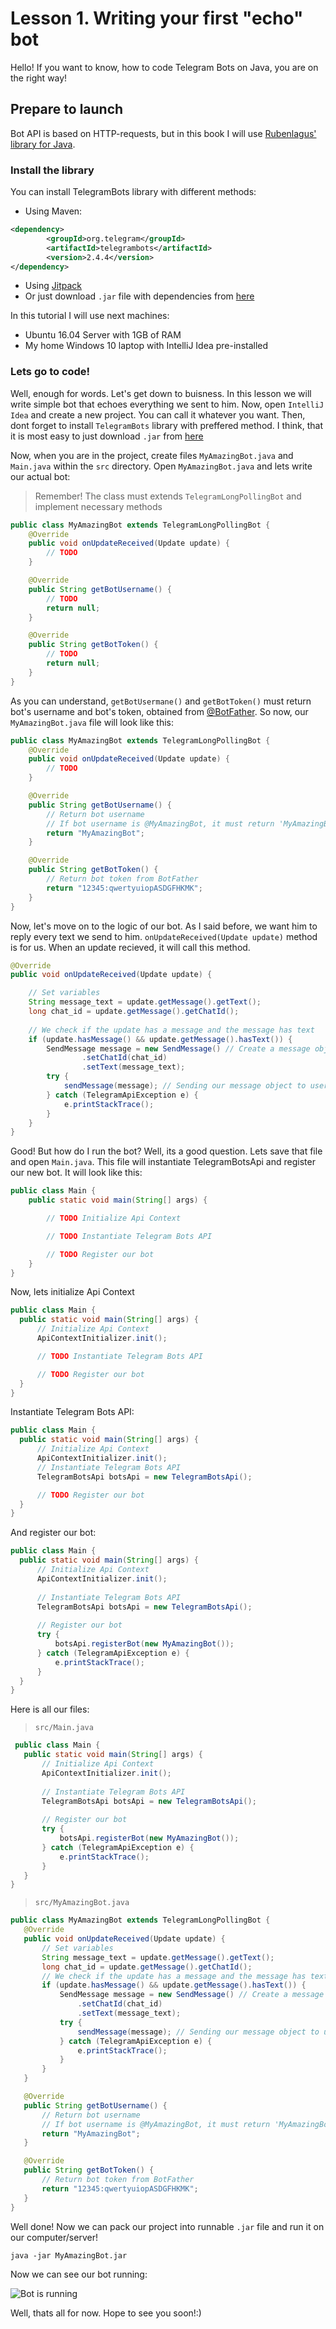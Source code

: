 # Lesson 1. Writing your first "echo" bot

Hello! If you want to know, how to code Telegram Bots on Java, you are on the right way!

## Prepare to launch

Bot API is based on HTTP-requests, but in this book I will use [Rubenlagus' library for Java](https://github.com/rubenlagus/TelegramBots).

### Install the library

You can install TelegramBots library with different methods:

* Using Maven: 

```xml
<dependency>
        <groupId>org.telegram</groupId>
        <artifactId>telegrambots</artifactId>
        <version>2.4.4</version>
</dependency>
```

* Using [Jitpack](https://jitpack.io/#rubenlagus/TelegramBots/2.4.4.4)
* Or just download `.jar` file with dependencies from [here](https://github.com/rubenlagus/TelegramBots/releases/tag/2.4.4.4)

In this tutorial I will use next machines:
* Ubuntu 16.04 Server with 1GB of RAM
* My home Windows 10 laptop with IntelliJ Idea pre-installed

### Lets go to code!
Well, enough for words. Let's get down to buisness. In this lesson we will write simple bot that echoes everything we sent to him. Now, open `IntelliJ Idea` and create a new project. You can call it whatever you want. Then, dont forget to install `TelegramBots` library with preffered method. I think, that it is most easy to just download `.jar` from [here](https://github.com/rubenlagus/TelegramBots/releases/tag/2.4.4.4)

Now, when you are in the project, create files `MyAmazingBot.java` and `Main.java` within the `src` directory. Open `MyAmazingBot.java` and lets write our actual bot:
> Remember! The class must extends `TelegramLongPollingBot` and implement necessary methods

```java
public class MyAmazingBot extends TelegramLongPollingBot {
    @Override
    public void onUpdateReceived(Update update) {
        // TODO
    }

    @Override
    public String getBotUsername() {
        // TODO
        return null;
    }

    @Override
    public String getBotToken() {
        // TODO
        return null;
    }
}
```
As you can understand, `getBotUsermane()` and `getBotToken()` must return bot's username and bot's token, obtained from [@BotFather](https://telegram.me/botfather). So now, our `MyAmazingBot.java` file will look like this:
```java
public class MyAmazingBot extends TelegramLongPollingBot {
    @Override
    public void onUpdateReceived(Update update) {
        // TODO
    }

    @Override
    public String getBotUsername() {
        // Return bot username
        // If bot username is @MyAmazingBot, it must return 'MyAmazingBot'
        return "MyAmazingBot";
    }

    @Override
    public String getBotToken() {
        // Return bot token from BotFather
        return "12345:qwertyuiopASDGFHKMK";
    }
}
```
Now, let's move on to the logic of our bot. As I said before, we want him to reply every text we send to him. `onUpdateReceived(Update update)` method is for us. When an update recieved, it will call this method.
```java
@Override
public void onUpdateReceived(Update update) {

    // Set variables
    String message_text = update.getMessage().getText();
    long chat_id = update.getMessage().getChatId();
    
    // We check if the update has a message and the message has text
    if (update.hasMessage() && update.getMessage().hasText()) {
        SendMessage message = new SendMessage() // Create a message object object
                .setChatId(chat_id)
                .setText(message_text);
        try {
            sendMessage(message); // Sending our message object to user
        } catch (TelegramApiException e) {
            e.printStackTrace();
        }
    }
}
```
Good! But how do I run the bot? Well, its a good question.
Lets save that file and open `Main.java`. This file will instantiate TelegramBotsApi and register our new bot. It will look like this:
```java
public class Main {
    public static void main(String[] args) {

        // TODO Initialize Api Context

        // TODO Instantiate Telegram Bots API

        // TODO Register our bot
    }
}
```
Now, lets initialize Api Context
  ```java
  public class Main {
    public static void main(String[] args) {
        // Initialize Api Context
        ApiContextInitializer.init();

        // TODO Instantiate Telegram Bots API

        // TODO Register our bot
    }
}
   ```
Instantiate Telegram Bots API:
  ```java
  public class Main {
    public static void main(String[] args) {
        // Initialize Api Context
        ApiContextInitializer.init();
        // Instantiate Telegram Bots API
        TelegramBotsApi botsApi = new TelegramBotsApi();

        // TODO Register our bot
    }
}
  ```
And register our bot:
  ```java
  public class Main {
    public static void main(String[] args) {
        // Initialize Api Context
        ApiContextInitializer.init();
        
        // Instantiate Telegram Bots API
        TelegramBotsApi botsApi = new TelegramBotsApi();
        
        // Register our bot
        try {
            botsApi.registerBot(new MyAmazingBot());
        } catch (TelegramApiException e) {
            e.printStackTrace();
        }
    }
}
  ```
Here is all our files:
> `src/Main.java`

 ```java
  public class Main {
    public static void main(String[] args) {
        // Initialize Api Context
        ApiContextInitializer.init();
        
        // Instantiate Telegram Bots API
        TelegramBotsApi botsApi = new TelegramBotsApi();
        
        // Register our bot
        try {
            botsApi.registerBot(new MyAmazingBot());
        } catch (TelegramApiException e) {
            e.printStackTrace();
        }
    }
}
  ```
  
 > `src/MyAmazingBot.java`
 
 ```java
 public class MyAmazingBot extends TelegramLongPollingBot {
    @Override
    public void onUpdateReceived(Update update) {
        // Set variables
        String message_text = update.getMessage().getText();
        long chat_id = update.getMessage().getChatId();
        // We check if the update has a message and the message has text
        if (update.hasMessage() && update.getMessage().hasText()) {
            SendMessage message = new SendMessage() // Create a message object object
                .setChatId(chat_id)
                .setText(message_text);
            try {
                sendMessage(message); // Sending our message object to user
            } catch (TelegramApiException e) {
                e.printStackTrace();
            }
        }
    }

    @Override
    public String getBotUsername() {
        // Return bot username
        // If bot username is @MyAmazingBot, it must return 'MyAmazingBot'
        return "MyAmazingBot";
    }

    @Override
    public String getBotToken() {
        // Return bot token from BotFather
        return "12345:qwertyuiopASDGFHKMK";
    }
}

```

Well done! Now we can pack our project into runnable `.jar` file and run it on our computer/server!

```
java -jar MyAmazingBot.jar
```

Now we can see our bot running:

![Bot is running](https://github.com/MonsterDeveloper/java-telegram-bot-tutorial/raw/master/Bot_Reply.jpg "Here it is!")

Well, thats all for now. Hope to see you soon!:)
  
